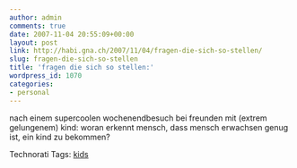 ```yaml
---
author: admin
comments: true
date: 2007-11-04 20:55:09+00:00
layout: post
link: http://habi.gna.ch/2007/11/04/fragen-die-sich-so-stellen/
slug: fragen-die-sich-so-stellen
title: 'fragen die sich so stellen:'
wordpress_id: 1070
categories:
- personal
---
```


nach einem supercoolen wochenendbesuch bei freunden mit (extrem gelungenem) kind: woran erkennt mensch, dass mensch erwachsen genug ist, ein kind zu bekommen?



Technorati Tags: [kids](http://www.technorati.com/tag/kids)
